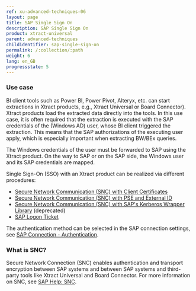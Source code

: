 ```yaml
---
ref: xu-advanced-techniques-06
layout: page
title: SAP Single Sign On
description: SAP Single Sign On
product: xtract-universal
parent: advanced-techniques
childidentifier: sap-single-sign-on
permalink: /:collection/:path
weight: 6
lang: en_GB
progressstate: 5
---
```



### Use case

BI client tools such as Power BI, Power Pivot, Alteryx, etc. can start extractions in Xtract products, e.g., Xtract Universal or Board Connector). 
Xtract products load the extracted data directly into the tools.
In this use case, it is often required that the extraction is executed with the SAP credentials of the (Windows AD) user, whose BI client triggered the extraction. 
This means that the SAP authorizations of the executing user apply, which is especially important when extracting BW/BEx queries.

The Windows credentials of the user must be forwarded to SAP using the Xtract product. 
On the way to SAP or on the SAP side, the Windows user and its SAP credentials are mapped.

Single Sign-On (SSO) with an Xtract product can be realized via different procedures:

- [Secure Network Communication (SNC) with Client Certificates](https://kb.theobald-software.com/sap-connection/sso-with-client-certificates)
- [Secure Network Communication (SNC) with PSE and External ID](https://kb.theobald-software.com/sap-connection/sso-with-external-id)
- [Secure Network Communication (SNC) with SAP's Kerberos Wrapper Library](https://kb.theobald-software.com/sap-connection/sso-with-kerberos-snc) (deprecated)
- [SAP Logon Ticket](https://kb.theobald-software.com/sap-connection/sso-with-logon-ticket)

The authentication method can be selected in the SAP connection settings, see [SAP Connection - Authentication](../getting-started/sap-connection#authentication).


### What is SNC?

Secure Network Connection (SNC) enables authentication and transport encryption between SAP systems and between SAP systems and third-party tools like Xtract Universal and Board Connector.
For more information on SNC, see [SAP Help: SNC](https://help.sap.com/doc/saphelp_nw73ehp1/7.31.19/en-US/e6/56f466e99a11d1a5b00000e835363f/content.htm?no_cache=true).

